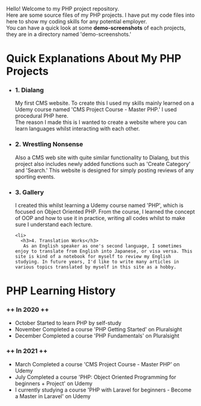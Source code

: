 
Hello! Welcome to my PHP project repository.<br>
Here are some source files of my PHP projects. I have put my code files into here to show my coding skills for any potential employer.<br>
You can have a quick look at some <strong>demo-screenshots</strong> of each projects, they are in a directory named 'demo-screenshots.'<br>



# Quick Explanations About My PHP Projects

 <ul>
   <li>
      <h3>1. Dialang</h3>
      My first CMS website. To create this I used my skills mainly learned on a Udemy course named 'CMS Project Course - Master PHP.' I used procedural PHP here. <br>
      The reason I made this is I wanted to create a website where you can learn languages whilst interacting with each other.      
   </li>
 
   <li>
      <h3>2. Wrestling Nonsense</h3>
      Also a CMS web site with quite similar functionality to Dialang, but this project also includes newly added functions such as 'Create Category' and 'Search.' This website is designed for simply posting reviews of any sporting events.  
   
   </li>
 
   <li>
      <h3>3. Gallery</h3>
      I created this whilst learning a Udemy course named 'PHP', which is focused on Object Oriented PHP. From the course, I learned the concept of OOP and how to use it in practice, writing all codes whilst to make sure I understand each lecture.
    
   </li>
 
    <li>
      <h3>4. Translation Works</h3>
       As an English speaker as one's second language, I sometimes enjoy to translate from English into Japanese, or visa versa. This site is kind of a notebook for myself to review my English studying. In future years, I'd like to write many articles in various topics translated by myself in this site as a hobby.     
   </li>
 
 </ul>



# PHP Learning History
 <h3>++ In 2020 ++</h3>
 <ul>
   <li>October   Started to learn PHP by self-study</li>
   <li>November  Completed a course 'PHP Getting Started' on Pluralsight</li>
   <li>December  Completed a course 'PHP Fundamentals' on Pluralsight</li>
 </ul>
 
 <h3>++ In 2021 ++</h3>
 <ul>
   <li>March     Completed a course 'CMS Project Course - Master PHP' on Udemy</li>
   <li>July      Completed a course 'PHP: Object Oriented Programming for beginners + Project' on Udemy</li>
   <li>I currently studying a course 'PHP with Laravel for beginners - Become a Master in Laravel' on Udemy</li>
 </ul>




